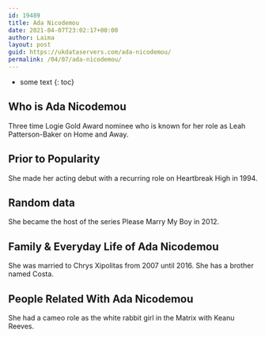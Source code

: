 ```yaml
---
id: 19489
title: Ada Nicodemou
date: 2021-04-07T23:02:17+00:00
author: Laima
layout: post
guid: https://ukdataservers.com/ada-nicodemou/
permalink: /04/07/ada-nicodemou/
---
```


* some text
{: toc}


## Who is Ada Nicodemou
                  
                  
                  
Three time Logie Gold Award nominee who is known for her role as Leah Patterson-Baker on Home and Away.
                  
              
            
              
            
                
                
                
## Prior to Popularity
                  
                  
                  
She made her acting debut with a recurring role on Heartbreak High in 1994.
                  
              
            
              
            
                
                
                
## Random data
                  
                  
                  
She became the host of the series Please Marry My Boy in 2012.
                  
              
            
              
            
                
                
                
## Family & Everyday Life of Ada Nicodemou
                  
                  
                  
She was married to Chrys Xipolitas from 2007 until 2016. She has a brother named Costa.
                  
              
            
              
            
                
                
                
## People Related With Ada Nicodemou
                  
                  
                  
She had a cameo role as the white rabbit girl in the Matrix with Keanu Reeves.
                  
              
            
              
            
                
              
            
              
              
            
            
              
            
          
          
          